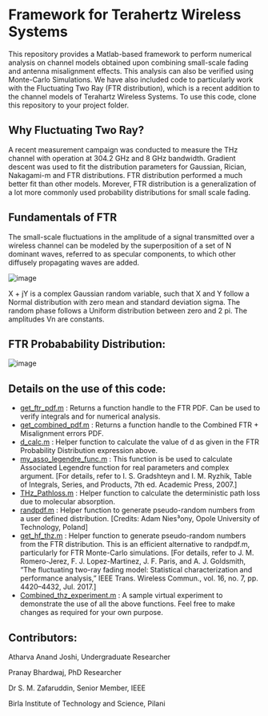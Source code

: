 # Framework for Terahertz Wireless Systems
This repository provides a Matlab-based framework to perform numerical analysis on channel models obtained upon combining small-scale fading and antenna misalignment effects. This analysis can also be verified using Monte-Carlo Simulations. We have also included code to particularly work with the Fluctuating Two Ray (FTR distribution), which is a recent addition to the channel models of Terahartz Wireless Systems. To use this code, clone this repository to your project folder.

## Why Fluctuating Two Ray?
A recent measurement campaign was conducted to measure the THz channel with operation at 304.2 GHz and 8 GHz bandwidth. Gradient descent was used to fit the distribution parameters for Gaussian, Rician, Nakagami-m and FTR distributions. FTR distribution performed a much better fit than other models. Morever, FTR distribution is a generalization of a lot more commonly used probability distributions for small scale fading.

## Fundamentals of FTR
The small-scale fluctuations in the amplitude of a signal transmitted over a wireless channel can be modeled by the superposition of a set of N dominant waves, referred to as specular components, to which other diffusely propagating waves are added.

![image](https://user-images.githubusercontent.com/65544914/117104407-b26cac00-ad99-11eb-94af-76c602f3af47.png)

X + jY is a complex Gaussian random variable, such that X and Y follow a Normal distribution with zero mean and standard deviation sigma. The random phase follows a Uniform distribution between zero and 2 pi. The amplitudes Vn are constants.

## FTR Probabability Distribution:

![image](https://user-images.githubusercontent.com/65544914/117105154-1348b400-ad9b-11eb-9bb4-012dc871accf.png)

## Details on the use of this code:

- [get_ftr_pdf.m](get_ftr_pdf.m) : Returns a function handle to the FTR PDF. Can be used to verify integrals and for numerical analysis.
- [get_combined_pdf.m](get_combined_pdf.m) :  Returns a function handle to the Combined FTR + Misalignment errors PDF.
- [d_calc.m](d_calc.m) : Helper function to calculate the value of d as given in the FTR Probability Distribution expression above.
- [my_asso_legendre_func.m](my_asso_legendre_func.m) : This function is be used to calculate Associated Legendre function for real parameters and complex argument. \[For details, refer to I. S. Gradshteyn and I. M. Ryzhik, Table of Integrals, Series, and Products, 7th ed. Academic Press, 2007.\]   
- [THz_Pathloss.m](THz_Pathloss.m) : Helper function to calculate the deterministic path loss due to molecular absorption.
- [randpdf.m](randpdf.m) : Helper function to generate pseudo-random numbers from a user defined distribution. \[Credits: Adam Nies³ony, Opole University of Technology, Poland\]
- [get_hf_thz.m](get_hf_thz.m) : Helper function to generate pseudo-random numbers from the FTR distribution. This is an efficient alternative to randpdf.m, particularly for FTR Monte-Carlo simulations. \[For details, refer to J. M. Romero-Jerez, F. J. Lopez-Martinez, J. F. Paris, and A. J. Goldsmith, “The fluctuating two-ray fading model: Statistical
characterization and performance analysis,” IEEE Trans. Wireless Commun., vol. 16, no. 7, pp. 4420–4432, Jul. 2017.\]
- [Combined_thz_experiment.m](Combined_thz_experiment.m) : A sample virtual experiment to demonstrate the use of all the above functions. Feel free to make changes as required for your own purpose.  

## Contributors:

Atharva Anand Joshi, Undergraduate Researcher 

Pranay Bhardwaj, PhD Researcher

Dr S. M. Zafaruddin, Senior Member, IEEE

Birla Institute of Technology and Science, Pilani


